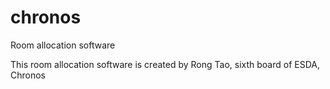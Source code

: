 # chronos
Room allocation software

This room allocation software is created by Rong Tao, sixth board of ESDA, Chronos
